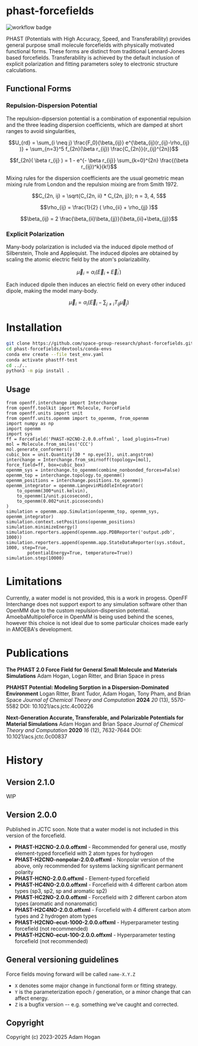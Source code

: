 # phast-forcefields

![workflow badge](https://github.com/space-group-research/phast-forcefields/actions/workflows/python-package-conda.yml/badge.svg)

PHAST (Potentials with High Accuracy, Speed, and Transferability) provides general purpose small molecule forcefields with physically motivated functional forms. These forms are distinct from traditional Lennard-Jones based forcefields. Transferability is achieved by the default inclusion of explicit polarization and fitting parameters soley to electronic structure calculations.

## Functional Forms

### Repulsion-Dispersion Potential

The repulsion-dipsersion potential is a combination of exponential repulsion and the three leading dispersion coefficients, which are damped at short ranges to avoid singularities,

$$U_{rd} = \sum_{i \neq j} \frac{F_0}{\beta_{ij}} e^{\beta_{ij}(r_{ij}-\rho_{ij} )} + \sum_{n=3}^5 f_{2n}(\beta r_{ij}) \frac{C_{2n}}{r_{ij}^{2n}}$$

$$f_{2n}( \beta r_{ij} ) = 1 - e^{- \beta r_{ij}} \sum_{k=0}^{2n} \frac{(\beta r_{ij})^k}{k!}$$

Mixing rules for the dispersion coefficients are the usual geometric mean mixing rule from London and the repulsion mixing are from Smith 1972.

$$C_{2n, ij} = \sqrt{C_{2n, ii} * C_{2n, jj}}; n = 3, 4, 5$$

$$\rho_{ij} = \frac{1}{2} ( \rho_{ii} + \rho_{jj} )$$

$$\beta_{ij} = 2 \frac{\beta_{ii}\beta_{jj}}{\beta_{ii}+\beta_{jj}}$$

### Explicit Polarization

Many-body polarization is included via the induced dipole method of Silberstein, Thole and Applequist. The induced dipoles are obtained by scaling the atomic electric field by the atom's polarizability.

$$\vec{\mu}_{i} = \alpha_i \left( \vec{E}_i + \vec{E}^\prime_i \right)$$

Each induced dipole then induces an electric field on every other induced dipole, making the model many-body.

$$\vec{\mu}_{i} = \alpha_i \left( \vec{E}_i - \sum_{j \neq i} T_{ij} \vec{\mu}_j \right)$$

# Installation

```bash
git clone https://github.com/space-group-research/phast-forcefields.git
cd phast-forcefields/devtools/conda-envs
conda env create --file test_env.yaml
conda activate phastff-test
cd ../..
python3 -m pip install .
```

## Usage

```python3
from openff.interchange import Interchange
from openff.toolkit import Molecule, ForceField
from openff.units import unit
from openff.units.openmm import to_openmm, from_openmm
import numpy as np
import openmm
import sys
ff = ForceField('PHAST-H2CNO-2.0.0.offxml', load_plugins=True)
mol = Molecule.from_smiles('CCC')
mol.generate_conformers()
cubic_box = unit.Quantity(30 * np.eye(3), unit.angstrom)
interchange = Interchange.from_smirnoff(topology=[mol], force_field=ff, box=cubic_box)
openmm_sys = interchange.to_openmm(combine_nonbonded_forces=False)
openmm_top = interchange.topology.to_openmm()
openmm_positions = interchange.positions.to_openmm()
openmm_integrator = openmm.LangevinMiddleIntegrator(
    to_openmm(300*unit.kelvin),
    to_openmm(1/unit.picosecond),
    to_openmm(0.002*unit.picoseconds)
)
simulation = openmm.app.Simulation(openmm_top, openmm_sys, openmm_integrator)
simulation.context.setPositions(openmm_positions)
simulation.minimizeEnergy()
simulation.reporters.append(openmm.app.PDBReporter('output.pdb', 1000))
simulation.reporters.append(openmm.app.StateDataReporter(sys.stdout, 1000, step=True,
        potentialEnergy=True, temperature=True))
simulation.step(10000)
```

# Limitations

Currently, a water model is not provided, this is a work in progess. OpenFF Interchange does not support export to any simulation software other than OpenMM due to the custom repulsion-dispersion potential. AmoebaMultipoleForce in OpenMM is being used behind the scenes, however this choice is not ideal due to some particular choices made early in AMOEBA's development.

# Publications

**The PHAST 2.0 Force Field for General Small Molecule and Materials Simulations**
Adam Hogan, Logan Ritter, and Brian Space
in press

**PHAHST Potential: Modeling Sorption in a Dispersion-Dominated Environment**
Logan Ritter, Brant Tudor, Adam Hogan, Tony Pham, and Brian Space
*Journal of Chemical Theory and Computation* **2024** *20* (13), 5570-5582
DOI: 10.1021/acs.jctc.4c00226

**Next-Generation Accurate, Transferable, and Polarizable Potentials for Material Simulations**
Adam Hogan and Brian Space
*Journal of Chemical Theory and Computation* **2020** *16* (12), 7632-7644
DOI: 10.1021/acs.jctc.0c00837

# History

## Version 2.1.0

WIP

## Version 2.0.0

Published in JCTC soon. Note that a water model is not included in this version of the forcefield.

- **PHAST-H2CNO-2.0.0.offxml** - Recommended for general use, mostly element-typed forcefield with 2 atom types for hydrogen
- **PHAST-H2CNO-nonpolar-2.0.0.offxml** - Nonpolar version of the above, only recommended for systems lacking significant permanent polarity
- **PHAST-HCNO-2.0.0.offxml** - Element-typed forcefield
- **PHAST-HC4NO-2.0.0.offxml** - Forcefield with 4 different carbon atom types (sp3, sp2, sp and aromatic sp2)
- **PHAST-HC2NO-2.0.0.offxml** - Forcefield with 2 different carbon atom types (aromatic and nonaromatic)
- **PHAST-H2C4NO-2.0.0.offxml** - Forcefield with 4 different carbon atom types and 2 hydrogen atom types
- **PHAST-H2CNO-ecut-1000-2.0.0.offxml** - Hyperparameter testing forcefield (not recommended)
- **PHAST-H2CNO-ecut-100-2.0.0.offxml** - Hyperparameter testing forcefield (not recommended)

## General versioning guidelines

Force fields moving forward will be called `name-X.Y.Z`

* `X` denotes some major change in functional form or fitting strategy.
* `Y` is the parameterization epoch / generation, or a minor change that can affect energy.
* `Z` is a bugfix version -- e.g. something we've caught and corrected.

## Copyright

Copyright (c) 2023-2025 Adam Hogan
